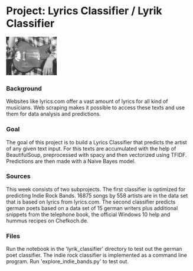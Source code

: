 # Project: Lyrics Classifier / Lyrik Classifier

![Indie Guitar](guitar.png)

### Background

Websites like lyrics.com offer a vast amount of lyrics for all kind of musicians. Web scraping makes it possible to access these texts and use them for data analysis and predictions.

### Goal

The goal of this project is to build a Lyrics Classifier that predicts the artist of any given text input. For this texts are accumulated with the help of BeautifulSoup, preprocessed with spacy and then vectorized using TFIDF. Predictions are then made with a Naive Bayes model.

### Sources

This week consists of two subprojects. The first classifier is optimized for predicting Indie Rock Bands. 16875 songs by 558 artists are in the data set that is based on lyrics from lyrics.com.
The second classifier predicts german poets based on a data set of 15 german writers plus additional snippets from the telephone book, the official Windows 10 help and hummus recipes on Chefkoch.de.

### Files

Run the notebook in the 'lyrik_classifier' directory to test out the german poet classifier. The indie rock classifier is implemented as a command line program. Run 'explore_indie_bands.py' to test out.
